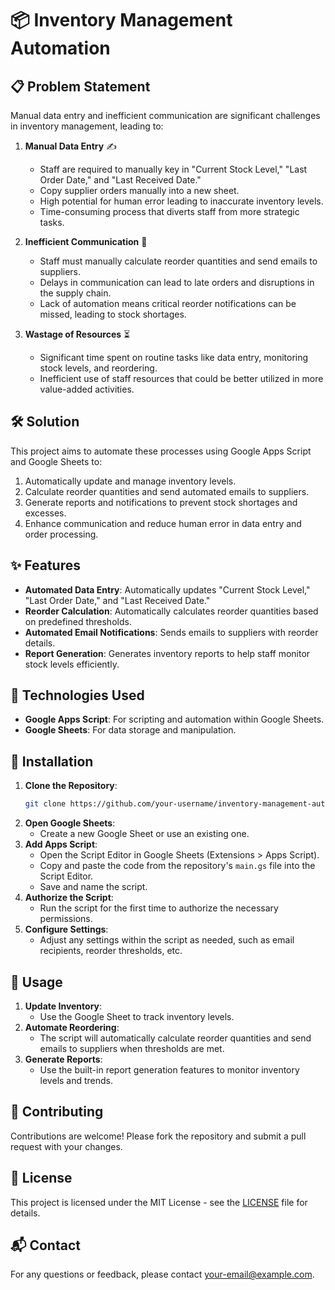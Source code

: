 # 📦 Inventory Management Automation

## 📋 Problem Statement

Manual data entry and inefficient communication are significant challenges in inventory management, leading to:

1. **Manual Data Entry** ✍️
    - Staff are required to manually key in "Current Stock Level," "Last Order Date," and "Last Received Date."
    - Copy supplier orders manually into a new sheet.
    - High potential for human error leading to inaccurate inventory levels.
    - Time-consuming process that diverts staff from more strategic tasks.

2. **Inefficient Communication** 📧
    - Staff must manually calculate reorder quantities and send emails to suppliers.
    - Delays in communication can lead to late orders and disruptions in the supply chain.
    - Lack of automation means critical reorder notifications can be missed, leading to stock shortages.

3. **Wastage of Resources** ⏳
    - Significant time spent on routine tasks like data entry, monitoring stock levels, and reordering.
    - Inefficient use of staff resources that could be better utilized in more value-added activities.

## 🛠️ Solution

This project aims to automate these processes using Google Apps Script and Google Sheets to:

1. Automatically update and manage inventory levels.
2. Calculate reorder quantities and send automated emails to suppliers.
3. Generate reports and notifications to prevent stock shortages and excesses.
4. Enhance communication and reduce human error in data entry and order processing.

## ✨ Features

- **Automated Data Entry**: Automatically updates "Current Stock Level," "Last Order Date," and "Last Received Date."
- **Reorder Calculation**: Automatically calculates reorder quantities based on predefined thresholds.
- **Automated Email Notifications**: Sends emails to suppliers with reorder details.
- **Report Generation**: Generates inventory reports to help staff monitor stock levels efficiently.

## 🧰 Technologies Used

- **Google Apps Script**: For scripting and automation within Google Sheets.
- **Google Sheets**: For data storage and manipulation.

## 🚀 Installation

1. **Clone the Repository**:
    ```bash
    git clone https://github.com/your-username/inventory-management-automation.git
    ```
2. **Open Google Sheets**:
    - Create a new Google Sheet or use an existing one.
3. **Add Apps Script**:
    - Open the Script Editor in Google Sheets (Extensions > Apps Script).
    - Copy and paste the code from the repository's `main.gs` file into the Script Editor.
    - Save and name the script.
4. **Authorize the Script**:
    - Run the script for the first time to authorize the necessary permissions.
5. **Configure Settings**:
    - Adjust any settings within the script as needed, such as email recipients, reorder thresholds, etc.

## 📖 Usage

1. **Update Inventory**:
    - Use the Google Sheet to track inventory levels.
2. **Automate Reordering**:
    - The script will automatically calculate reorder quantities and send emails to suppliers when thresholds are met.
3. **Generate Reports**:
    - Use the built-in report generation features to monitor inventory levels and trends.

## 🤝 Contributing

Contributions are welcome! Please fork the repository and submit a pull request with your changes.

## 📄 License

This project is licensed under the MIT License - see the [LICENSE](LICENSE) file for details.

## 📬 Contact

For any questions or feedback, please contact [your-email@example.com](mailto:your-email@example.com).

